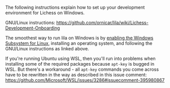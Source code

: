The following instructions explain how to set up your development environment for Lichess on Windows.

GNU/Linux instructions: https://github.com/ornicar/lila/wiki/Lichess-Development-Onboarding

The smoothest way to run lila on Windows is by [enabling the Windows Subsystem for Linux](https://docs.microsoft.com/de-de/windows/wsl/install-win10), installing an operating system, and following the GNU/Linux instructions as linked above.

If you're running Ubuntu using WSL, then you'll run into problems when installing some of the required packages because `apt-key` is bugged in WSL. But there's a workaround - all `apt-key` commands you come across have to be rewritten in the way as described in this issue comment: https://github.com/Microsoft/WSL/issues/3286#issuecomment-395980867
